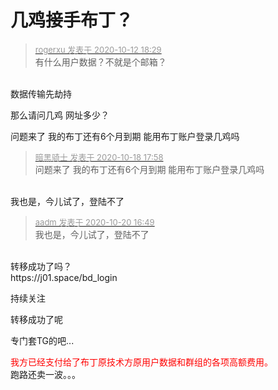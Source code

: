 # 几鸡接手布丁？


<div class="quote"><blockquote><font size="2"><a href="https://www.hostloc.com/forum.php?mod=redirect&amp;goto=findpost&amp;pid=9290522&amp;ptid=753448" target="_blank"><font color="#999999">rogerxu 发表于 2020-10-12 18:29</font></a></font><br />
有什么用户数据？不就是个邮箱？</blockquote></div><br />
数据传输先劫持<img id="aimg_Y49bb" onclick="zoom(this, this.src, 0, 0, 0)" class="zoom" src="https://cdn.jsdelivr.net/gh/hishis/forum-master/public/images/patch.gif" onmouseover="img_onmouseoverfunc(this)" onload="thumbImg(this)" border="0" alt="" />

那么请问几鸡 网址多少？

问题来了 我的布丁还有6个月到期 能用布丁账户登录几鸡吗

<div class="quote"><blockquote><font size="2"><a href="https://www.hostloc.com/forum.php?mod=redirect&amp;goto=findpost&amp;pid=9318064&amp;ptid=753448" target="_blank"><font color="#999999">暗黑骑士 发表于 2020-10-18 17:58</font></a></font><br />
问题来了 我的布丁还有6个月到期 能用布丁账户登录几鸡吗</blockquote></div><br />
我也是，今儿试了，登陆不了

<div class="quote"><blockquote><font size="2"><a href="https://www.hostloc.com/forum.php?mod=redirect&amp;goto=findpost&amp;pid=9327512&amp;ptid=753448" target="_blank"><font color="#999999">aadm 发表于 2020-10-20 16:49</font></a></font><br />
我也是，今儿试了，登陆不了</blockquote></div><br />
转移成功了吗？<br />
https://j01.space/bd_login

持续关注<img id="aimg_rwhaH" onclick="zoom(this, this.src, 0, 0, 0)" class="zoom" src="https://cdn.jsdelivr.net/gh/hishis/forum-master/public/images/patch.gif" onmouseover="img_onmouseoverfunc(this)" onload="thumbImg(this)" border="0" alt="" />

转移成功了呢<img id="aimg_uk2iZ" onclick="zoom(this, this.src, 0, 0, 0)" class="zoom" src="https://cdn.jsdelivr.net/gh/hishis/forum-master/public/images/patch.gif" onmouseover="img_onmouseoverfunc(this)" onload="thumbImg(this)" border="0" alt="" />

专门套TG的吧...<img id="aimg_H6V8b" onclick="zoom(this, this.src, 0, 0, 0)" class="zoom" src="https://cdn.jsdelivr.net/gh/hishis/forum-master/public/images/patch.gif" onmouseover="img_onmouseoverfunc(this)" onload="thumbImg(this)" border="0" alt="" />

<font color="Red">我方已经支付给了布丁原技术方原用户数据和群组的各项高额费用。</font><br />
跑路还卖一波。。。<br />
<br />

